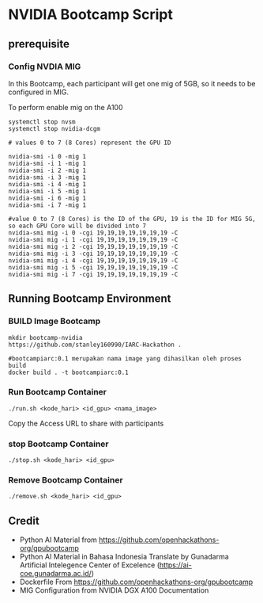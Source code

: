 # NVIDIA Bootcamp Script

## prerequisite

### Config NVDIA MIG
In this Bootcamp, each participant will get one mig of 5GB, so it needs to be configured in MIG.

To perform enable mig on the A100

```
systemctl stop nvsm
systemctl stop nvidia-dcgm

# values 0 to 7 (8 Cores) represent the GPU ID

nvidia-smi -i 0 -mig 1
nvidia-smi -i 1 -mig 1
nvidia-smi -i 2 -mig 1
nvidia-smi -i 3 -mig 1
nvidia-smi -i 4 -mig 1
nvidia-smi -i 5 -mig 1
nvidia-smi -i 6 -mig 1
nvidia-smi -i 7 -mig 1

#value 0 to 7 (8 Cores) is the ID of the GPU, 19 is the ID for MIG 5G, so each GPU Core will be divided into 7
nvidia-smi mig -i 0 -cgi 19,19,19,19,19,19,19 -C
nvidia-smi mig -i 1 -cgi 19,19,19,19,19,19,19 -C
nvidia-smi mig -i 2 -cgi 19,19,19,19,19,19,19 -C
nvidia-smi mig -i 3 -cgi 19,19,19,19,19,19,19 -C
nvidia-smi mig -i 4 -cgi 19,19,19,19,19,19,19 -C
nvidia-smi mig -i 5 -cgi 19,19,19,19,19,19,19 -C
nvidia-smi mig -i 7 -cgi 19,19,19,19,19,19,19 -C

```

## Running Bootcamp Environment

### BUILD Image Bootcamp

```
mkdir bootcamp-nvidia
https://github.com/stanley160990/IARC-Hackathon .

#bootcampiarc:0.1 merupakan nama image yang dihasilkan oleh proses build
docker build . -t bootcampiarc:0.1
```
### Run Bootcamp Container
```
./run.sh <kode_hari> <id_gpu> <nama_image>
```

Copy the Access URL to share with participants

### stop Bootcamp Container
```
./stop.sh <kode_hari> <id_gpu>
```
### Remove Bootcamp Container
```
./remove.sh <kode_hari> <id_gpu>
```

## Credit

* Python AI Material from https://github.com/openhackathons-org/gpubootcamp
* Python AI Material in Bahasa Indonesia Translate by Gunadarma Artificial Intelegence Center of Excelence (https://ai-coe.gunadarma.ac.id/)
* Dockerfile From https://github.com/openhackathons-org/gpubootcamp
* MIG Configuration from NVIDIA DGX A100 Documentation